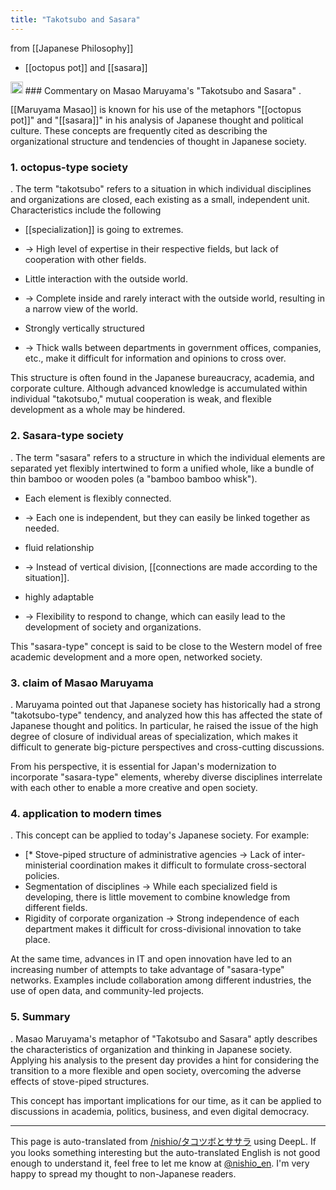 ```yaml
---
title: "Takotsubo and Sasara"
---
```


from  [[Japanese Philosophy]]
- [[octopus pot]] and [[sasara]]

<img src='https://scrapbox.io/api/pages/nishio-en/GPT/icon' alt='GPT.icon' height="19.5"/>
### Commentary on Masao Maruyama's "Takotsubo and Sasara"
.

[[Maruyama Masao]] is known for his use of the metaphors "[[octopus pot]]" and "[[sasara]]" in his analysis of Japanese thought and political culture. These concepts are frequently cited as describing the organizational structure and tendencies of thought in Japanese society.

### 1. octopus-type society
.
The term "takotsubo" refers to a situation in which individual disciplines and organizations are closed, each existing as a small, independent unit. Characteristics include the following

- [[specialization]] is going to extremes.
- → High level of expertise in their respective fields, but lack of cooperation with other fields.

- Little interaction with the outside world.
- → Complete inside and rarely interact with the outside world, resulting in a narrow view of the world.

- Strongly vertically structured
- → Thick walls between departments in government offices, companies, etc., make it difficult for information and opinions to cross over.

This structure is often found in the Japanese bureaucracy, academia, and corporate culture. Although advanced knowledge is accumulated within individual "takotsubo," mutual cooperation is weak, and flexible development as a whole may be hindered.

### 2. Sasara-type society
.
The term "sasara" refers to a structure in which the individual elements are separated yet flexibly intertwined to form a unified whole, like a bundle of thin bamboo or wooden poles (a "bamboo bamboo whisk").

- Each element is flexibly connected.
- → Each one is independent, but they can easily be linked together as needed.

- fluid relationship
- → Instead of vertical division, [[connections are made according to the situation]].

- highly adaptable
- → Flexibility to respond to change, which can easily lead to the development of society and organizations.

This "sasara-type" concept is said to be close to the Western model of free academic development and a more open, networked society.

### 3. claim of Masao Maruyama
.
Maruyama pointed out that Japanese society has historically had a strong "takotsubo-type" tendency, and analyzed how this has affected the state of Japanese thought and politics. In particular, he raised the issue of the high degree of closure of individual areas of specialization, which makes it difficult to generate big-picture perspectives and cross-cutting discussions.

From his perspective, it is essential for Japan's modernization to incorporate "sasara-type" elements, whereby diverse disciplines interrelate with each other to enable a more creative and open society.

### 4. application to modern times
.
This concept can be applied to today's Japanese society. For example:

- [* Stove-piped structure of administrative agencies → Lack of inter-ministerial coordination makes it difficult to formulate cross-sectoral policies.
- Segmentation of disciplines → While each specialized field is developing, there is little movement to combine knowledge from different fields.
- Rigidity of corporate organization → Strong independence of each department makes it difficult for cross-divisional innovation to take place.

At the same time, advances in IT and open innovation have led to an increasing number of attempts to take advantage of "sasara-type" networks. Examples include collaboration among different industries, the use of open data, and community-led projects.

### 5. Summary
.
Masao Maruyama's metaphor of "Takotsubo and Sasara" aptly describes the characteristics of organization and thinking in Japanese society. Applying his analysis to the present day provides a hint for considering the transition to a more flexible and open society, overcoming the adverse effects of stove-piped structures.

This concept has important implications for our time, as it can be applied to discussions in academia, politics, business, and even digital democracy.

---
This page is auto-translated from [/nishio/タコツボとササラ](https://scrapbox.io/nishio/タコツボとササラ) using DeepL. If you looks something interesting but the auto-translated English is not good enough to understand it, feel free to let me know at [@nishio_en](https://twitter.com/nishio_en). I'm very happy to spread my thought to non-Japanese readers.